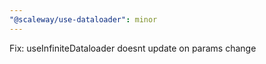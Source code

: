 ```yaml
---
"@scaleway/use-dataloader": minor
---
```


Fix: useInfiniteDataloader doesnt update on params change

